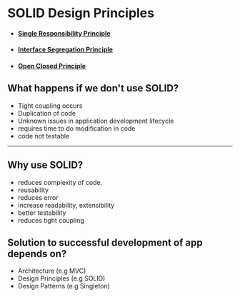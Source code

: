 # SOLID Design Principles

* #### [Single Responsibility Principle](https://github.com/tal95shah/SOLID_Principles/tree/master/SingleResponsibility)<br/>
* #### [Interface Segregation Principle](https://github.com/tal95shah/SOLID_Principles/tree/master/InterfaceSegregation)<br/>
* #### [Open Closed Principle](https://github.com/tal95shah/SOLID_Principles/tree/master/OpenClosed)<br/>

## What happens if we don't use SOLID?

* Tight coupling occurs
* Duplication of code
* Unknown issues in application development lifecycle
* requires time to do modification in code
* code not testable

<hr />

## Why use SOLID?

* reduces complexity of code.
* reusability
* reduces error
* increase readability, extensibility
* better testability
* reduces tight coupling


## Solution to successful development of app depends on?

* Architecture (e.g MVC)
* Design Principles (e.g SOLID)
* Design Patterns (e.g Singleton)